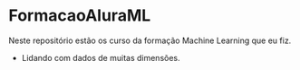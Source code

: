 # FormacaoAluraML

Neste repositório estão os curso da formação Machine Learning que eu fiz.

* Lidando com dados de muitas dimensões.
